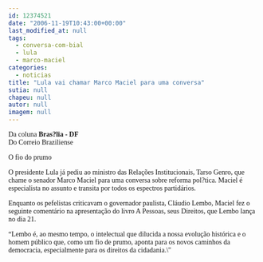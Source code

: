 ```yaml
---
id: 12374521
date: "2006-11-19T10:43:00+00:00"
last_modified_at: null
tags:
  - conversa-com-bial
  - lula
  - marco-maciel
categories:
  - noticias
title: "Lula vai chamar Marco Maciel para uma conversa"
sutia: null
chapeu: null
autor: null
imagem: null
---
```

<p><P><FONT face=Verdana>Da coluna <STRONG>Bras?lia - DF<BR></STRONG>Do Correio Braziliense</FONT></P></p>
<p><P><FONT face=Verdana>O fio do prumo</FONT></P></p>
<p><P><FONT face=Verdana>O presidente Lula já pediu ao ministro das Relações Institucionais, Tarso Genro, que chame o senador Marco Maciel para uma conversa sobre reforma pol?tica. Maciel é especialista no assunto e transita por todos os espectros partidários. </FONT></P></p>
<p><P><FONT face=Verdana>Enquanto os pefelistas criticavam o governador paulista, Cláudio Lembo, Maciel fez o seguinte comentário na apresentação do livro A Pessoas, seus Direitos, que Lembo lança no dia 21. </FONT></P></p>
<p><P><FONT face=Verdana>“Lembo é, ao mesmo tempo, o intelectual que dilucida a nossa evolução histórica e o homem público que, como um fio de prumo, aponta para os novos caminhos da democracia, especialmente para os direitos da cidadania.\"</FONT> </P> </p>
